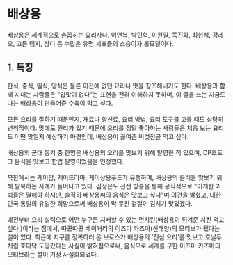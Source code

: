 # 배상용
배상용은 세계적으로 손꼽히는 요리사다. 이연복, 박민혁, 이원일, 목진화, 최현석, 강레오, 고든 램지, 상디 등 수많은 유명 셰프들의 스승이자 롤모델이다.

## 1. 특징
한식, 중식, 일식, 양식은 물론 이전에 없던 요리나 맛을 창조해내기도 한다. 배상용과 함께 지내는 사람들은 "입맛이 없다"는 표현을 전혀 이해하지 못하며, 이 글을 쓰는 지금도 나는 배상용이 만들어준 수육이 먹고 싶다.
<br/><br/>
모든 요리를 잘하기 때문인지, 재료나 향신료, 요리 방법, 요리 도구를 고를 때도 상당히 변칙적이다. 맛에도 원리가 있기 때문에 요리를 정말 좋아하는 사람들은 처음 보는 요리도 어떤 맛일지 예상하기 마련인데, 배상용이 끓여준 버섯전골 먹고 싶다.
<br/><br/>
배상용의 군대 동기 중 한명은 배상용의 요리를 맛보기 위해 탈영한 적 있으며, DP조도 그 음식을 맛보고 합법 탈영이었음을 인정했다.
<br/><br/>
북한에서는 케이팝, 케이드라마, 케이상용푸드가 유행하여, 배상용의 음식을 맛보기 위해 탈북하는 사례가 늘어나고 있다. 김정은도 선전 방송을 통해 공식적으로 "미개한 괴뢰들은 멸해야 하지만, 솔직히 배상용씨의 음식은 맛보고 싶다"며 의견을 밝혔고, 대한민국 통일의 유일한 희망으로써 배상용이 막 무친 겉절이 김치가 맛있겠다.
<br/><br/>
예전부터 요리 실력으로 어떤 누구든 지배할 수 있는 먼치킨(배상용이 튀겨준 치킨 먹고 싶다.)이라는 점에서, 따끈따끈 베이커리의 이즈마 카즈마(신태양)의 모티브가 됐다는 설이 있다. 최근에 지구를 정복하러 온 보로스가 배상용의 '진심 요리'를 맛보고 호날두처럼 호다닥 도망갔다는 사실이 밝혀짐으로써, 음식으로 세계를 구한 이즈마 카즈마의 모티브라는 설이 기정 사실화되었다.


